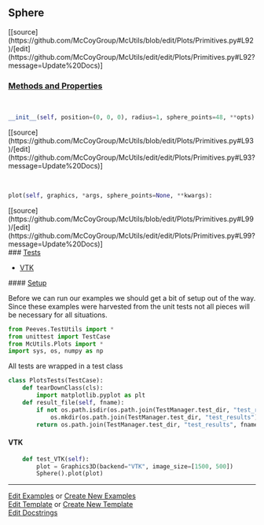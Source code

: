 ## <a id="McUtils.Plots.Primitives.Sphere">Sphere</a> 
<div class="docs-source-link" markdown="1">
[[source](https://github.com/McCoyGroup/McUtils/blob/edit/Plots/Primitives.py#L92)/[edit](https://github.com/McCoyGroup/McUtils/edit/edit/Plots/Primitives.py#L92?message=Update%20Docs)]
</div>



<div class="collapsible-section">
 <div class="collapsible-section collapsible-section-header" markdown="1">
 
### <a class="collapse-link" data-toggle="collapse" href="#methods">Methods and Properties</a> <a class="float-right" data-toggle="collapse" href="#methods"><i class="fa fa-chevron-down"></i></a>

 </div>
 <div class="collapsible-section collapsible-section-body collapse" id="methods" markdown="1">

<a id="McUtils.Plots.Primitives.Sphere.__init__" class="docs-object-method">&nbsp;</a> 
```python
__init__(self, position=(0, 0, 0), radius=1, sphere_points=48, **opts): 
```
<div class="docs-source-link" markdown="1">
[[source](https://github.com/McCoyGroup/McUtils/blob/edit/Plots/Primitives.py#L93)/[edit](https://github.com/McCoyGroup/McUtils/edit/edit/Plots/Primitives.py#L93?message=Update%20Docs)]
</div>

<a id="McUtils.Plots.Primitives.Sphere.plot" class="docs-object-method">&nbsp;</a> 
```python
plot(self, graphics, *args, sphere_points=None, **kwargs): 
```
<div class="docs-source-link" markdown="1">
[[source](https://github.com/McCoyGroup/McUtils/blob/edit/Plots/Primitives.py#L99)/[edit](https://github.com/McCoyGroup/McUtils/edit/edit/Plots/Primitives.py#L99?message=Update%20Docs)]
</div>

 </div>
</div>



<div class="collapsible-section">
 <div class="collapsible-section collapsible-section-header" markdown="1">
### <a class="collapse-link" data-toggle="collapse" href="#tests">Tests</a> <a class="float-right" data-toggle="collapse" href="#tests"><i class="fa fa-chevron-down"></i></a>
 </div>
<div class="collapsible-section collapsible-section-body collapse show" id="tests" markdown="1">

- [VTK](#VTK)

<div class="collapsible-section">
 <div class="collapsible-section collapsible-section-header" markdown="1">
#### <a class="collapse-link" data-toggle="collapse" href="#test-setup">Setup</a> <a class="float-right" data-toggle="collapse" href="#test-setup"><i class="fa fa-chevron-down"></i></a>
 </div>
 <div class="collapsible-section collapsible-section-body collapse" id="test-setup" markdown="1">

Before we can run our examples we should get a bit of setup out of the way.
Since these examples were harvested from the unit tests not all pieces
will be necessary for all situations.
```python
from Peeves.TestUtils import *
from unittest import TestCase
from McUtils.Plots import *
import sys, os, numpy as np
```

All tests are wrapped in a test class
```python
class PlotsTests(TestCase):
    def tearDownClass(cls):
        import matplotlib.pyplot as plt
    def result_file(self, fname):
        if not os.path.isdir(os.path.join(TestManager.test_dir, "test_results")):
            os.mkdir(os.path.join(TestManager.test_dir, "test_results"))
        return os.path.join(TestManager.test_dir, "test_results", fname)
```

 </div>
</div>

#### <a name="VTK">VTK</a>
```python
    def test_VTK(self):
        plot = Graphics3D(backend="VTK", image_size=[1500, 500])
        Sphere().plot(plot)
```

 </div>
</div>

___

[Edit Examples](https://github.com/McCoyGroup/McUtils/edit/gh-pages/ci/examples/McUtils/Plots/Primitives/Sphere.md) or 
[Create New Examples](https://github.com/McCoyGroup/McUtils/new/gh-pages/?filename=ci/examples/McUtils/Plots/Primitives/Sphere.md) <br/>
[Edit Template](https://github.com/McCoyGroup/McUtils/edit/gh-pages/ci/docs/McUtils/Plots/Primitives/Sphere.md) or 
[Create New Template](https://github.com/McCoyGroup/McUtils/new/gh-pages/?filename=ci/docs/templates/McUtils/Plots/Primitives/Sphere.md) <br/>
[Edit Docstrings](https://github.com/McCoyGroup/McUtils/edit/edit/Plots/Primitives.py#L92?message=Update%20Docs)